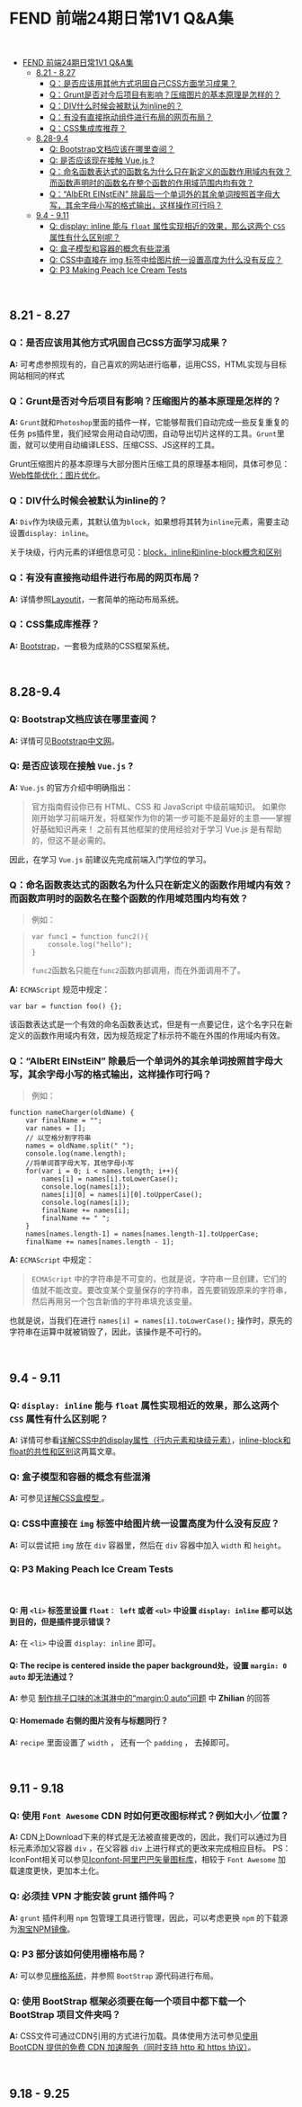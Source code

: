 # FEND 前端24期日常1V1 Q&A集
<br>

   * [FEND 前端24期日常1V1 Q&amp;A集](#fend-前端24期日常1v1-qa集)
      * [8.21 - 8.27](#821---827)
         * [Q：是否应该用其他方式巩固自己CSS方面学习成果？](#q是否应该用其他方式巩固自己css方面学习成果)
         * [Q：Grunt是否对今后项目有影响？压缩图片的基本原理是怎样的？](#qgrunt是否对今后项目有影响压缩图片的基本原理是怎样的)
         * [Q：DIV什么时候会被默认为inline的？](#qdiv什么时候会被默认为inline的)
         * [Q：有没有直接拖动组件进行布局的网页布局？](#q有没有直接拖动组件进行布局的网页布局)
         * [Q：CSS集成库推荐？](#qcss集成库推荐)
      * [8.28-9.4](#828-94)
         * [Q: Bootstrap文档应该在哪里查阅？](#q-bootstrap文档应该在哪里查阅)
         * [Q: 是否应该现在接触 Vue.js ?](#q-是否应该现在接触-vuejs-)
         * [Q：命名函数表达式的函数名为什么只在新定义的函数作用域内有效？而函数声明时的函数名在整个函数的作用域范围内均有效？](#q命名函数表达式的函数名为什么只在新定义的函数作用域内有效而函数声明时的函数名在整个函数的作用域范围内均有效)
         * [Q：“AlbERt EINstEiN” 除最后一个单词外的其余单词按照首字母大写，其余字母小写的格式输出，这样操作可行吗？](#qalbert-einstein-除最后一个单词外的其余单词按照首字母大写其余字母小写的格式输出这样操作可行吗)
      * [9.4 - 9.11](#94---911)
         * [Q: display: inline 能与 <code>float</code> 属性实现相近的效果，那么这两个 <code>CSS</code> 属性有什么区别呢？](#q-display-inline-能与-float-属性实现相近的效果那么这两个-css-属性有什么区别呢)
         * [Q: 盒子模型和容器的概念有些混淆](#q-盒子模型和容器的概念有些混淆)
         * [Q: CSS中直接在 img 标签中给图片统一设置高度为什么没有反应？](#q-css中直接在-img-标签中给图片统一设置高度为什么没有反应)
         * [Q: P3 Making Peach Ice Cream Tests](#q-p3-making-peach-ice-cream-tests)
         
<br>

## 8.21 - 8.27

### Q：是否应该用其他方式巩固自己CSS方面学习成果？
**A:** 可考虑参照现有的，自己喜欢的网站进行临摹，运用CSS，HTML实现与目标网站相同的样式
### Q：Grunt是否对今后项目有影响？压缩图片的基本原理是怎样的？
**A:** `Grunt`就和`Photoshop`里面的插件一样，它能够帮我们自动完成一些反复重复的任务
ps插件里，我们经常会用动自动切图，自动导出切片这样的工具。`Grunt`里面，就可以使用自动编译LESS、压缩CSS、JS这样的工具。

Grunt压缩图片的基本原理与大部分图片压缩工具的原理基本相同，具体可参见：[Web性能优化：图片优化](http://web.jobbole.com/81766/)。
### Q：DIV什么时候会被默认为inline的？
**A:** `Div`作为块级元素，其默认值为`block`，如果想将其转为`inline`元素，需要主动设置`display: inline`。

关于块级，行内元素的详细信息可见：[block，inline和inline-block概念和区别](http://www.cnblogs.com/KeithWang/p/3139517.html)
### Q：有没有直接拖动组件进行布局的网页布局？
**A:** 详情参照[Layoutit](http://layoutit.justjavac.com)，一套简单的拖动布局系统。
### Q：CSS集成库推荐？
**A:** [Bootstrap](http://www.bootcss.com)，一套极为成熟的CSS框架系统。

<br>

## 8.28-9.4
### Q: Bootstrap文档应该在哪里查阅？
**A:** 详情可见[Bootstrap中文网](http://v3.bootcss.com/)。
### Q: 是否应该现在接触 `Vue.js` ?
**A:** `Vue.js` 的官方介绍中明确指出：
> 官方指南假设你已有 HTML、CSS 和 JavaScript 中级前端知识。
> 如果你刚开始学习前端开发，将框架作为你的第一步可能不是最好的主意——掌握好基础知识再来！
> 之前有其他框架的使用经验对于学习 Vue.js 是有帮助的，但这不是必需的。

因此，在学习 `Vue.js` 前建议先完成前端入门学位的学习。
### Q：命名函数表达式的函数名为什么只在新定义的函数作用域内有效？而函数声明时的函数名在整个函数的作用域范围内均有效？

> 例如：

> ```
> var func1 = function func2(){
>     console.log("hello");
> }
> ```
> `func2`函数名只能在`func2`函数内部调用，而在外面调用不了。

**A:** `ECMAScript` 规范中规定：
> 
```
var bar = function foo() {};
```
该函数表达式是一个有效的命名函数表达式，但是有一点要记住，这个名字只在新定义的函数作用域内有效，因为规范规定了标示符不能在外围的作用域内有效。

### Q：“AlbERt EINstEiN” 除最后一个单词外的其余单词按照首字母大写，其余字母小写的格式输出，这样操作可行吗？

> 例如： 
> 
```
function nameCharger(oldName) {
    var finalName = "";
    var names = [];
    // 以空格分割字符串
    names = oldName.split(" ");
    console.log(name.length);
    //将单词首字母大写，其他字母小写
    for(var i = 0; i < names.length; i++){
        names[i] = names[i].toLowerCase();
        console.log(names[i]);
        names[i][0] = names[i][0].toUpperCase();
        console.log(names[i]);
        finalName += names[i];
        finalName += " ";
    }
    names[names.length-1] = names[names.length-1].toUpperCase;
    finalName += names[names.length - 1];
```

**A:** `ECMAScript` 中规定：
> `ECMAScript` 中的字符串是不可变的，也就是说，字符串一旦创建，它们的值就不能改变。要改变某个变量保存的字符串，首先要销毁原来的字符串，然后再用另一个包含新值的字符串填充该变量。

也就是说，当我们在进行 `names[i] = names[i].toLowerCase();` 操作时，原先的字符串在运算中就被销毁了，因此，该操作是不可行的。

<br>

## 9.4 - 9.11
### Q: `display: inline` 能与 `float` 属性实现相近的效果，那么这两个 `CSS` 属性有什么区别呢？
**A:** 详情可参看[详解CSS中的display属性（行内元素和块级元素）](https://segmentfault.com/a/1190000000654770)，[inline-block和float的共性和区别](http://www.cnblogs.com/scot/p/5501669.html)这两篇文章。
### Q: 盒子模型和容器的概念有些混淆
**A:** 可参见[详解CSS盒模型
](http://luopq.com/2015/10/26/CSS-Box-Model/)。
### Q: CSS中直接在 `img` 标签中给图片统一设置高度为什么没有反应？
**A:** 可以尝试把 `img` 放在 `div` 容器里，然后在 `div` 容器中加入 `width` 和 `height`。
### Q: P3 Making Peach Ice Cream Tests

<br>

#### Q: 用 `<li>` 标签里设置 `float： left` 或者 `<ul>` 中设置 `display: inline` 都可以达到目的，但是插件提示错误？
**A:** 在 `<li>` 中设置 `display: inline` 即可。
#### Q: The recipe is centered inside the paper background处，设置 `margin: 0 auto` 却无法通过？
**A:** 参见 [制作桃子口味的冰淇淋中的“margin:0 auto”问题](https://discussions.youdaxue.com/t/margin-0-auto/42698/6) 中 **Zhilian** 的回答
#### Q: Homemade 右侧的图片没有与标题同行？
**A:** `recipe` 里面设置了 `width` ， 还有一个 `padding` ， 去掉即可。

<br>

## 9.11 - 9.18

### Q: 使用 `Font Awesome` CDN 时如何更改图标样式？例如大小／位置？
**A:** CDN上Download下来的样式是无法被直接更改的，因此，我们可以通过为目标元素添加父容器 `div` ，在父容器 `div` 上进行样式的更改来完成相应目标。
PS：IconFont相关可以参见[Iconfont-阿里巴巴矢量图标库](http://www.iconfont.cn/)，相较于 `Font Awesome` 加载速度更快，更加本土化。
### Q: 必须挂 VPN 才能安装 grunt 插件吗？
**A:** `grunt` 插件利用 `npm` 包管理工具进行管理，因此，可以考虑更换 `npm` 的下载源为[淘宝NPM镜像](http://npm.taobao.org)。
### Q: P3 部分该如何使用栅格布局？
**A:** 可以参见[栅格系统](http://v3.bootcss.com/css/#grid)，并参照 `BootStrap` 源代码进行布局。
### Q: 使用 BootStrap 框架必须要在每一个项目中都下载一个 BootStrap 项目文件夹吗？
**A:** CSS文件可通过CDN引用的方式进行加载。具体使用方法可参见[使用 BootCDN 提供的免费 CDN 加速服务（同时支持 http 和 https 协议）](http://v3.bootcss.com/getting-started)。

<br>

## 9.18 - 9.25


